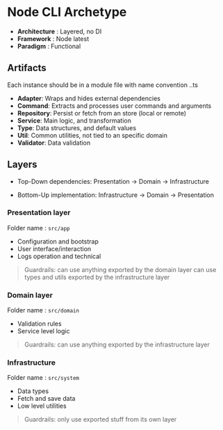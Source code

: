 # Node CLI Archetype

- **Architecture** : Layered, no DI
- **Framework** : Node latest
- **Paradigm** : Functional

## Artifacts

Each instance should be in a module file with name convention <intention>.<artifact>.ts 

- **Adapter**: Wraps and hides external dependencies
- **Command**: Extracts and processes user commands and arguments
- **Repository**: Persist or fetch from an store (local or remote)
- **Service**: Main logic, and transformation
- **Type**: Data structures, and default values
- **Util**: Common utilities, not tied to an specific domain
- **Validator**: Data validation

## Layers

- Top-Down dependencies: Presentation -> Domain -> Infrastructure

- Bottom-Up implementation: Infrastructure -> Domain -> Presentation

### Presentation layer

Folder name : `src/app`

- Configuration and bootstrap
- User interface/interaction
- Logs operation and technical

> Guardrails: 
> can use anything exported by the domain layer
> can use types and utils exported by the infrastructure layer 

### Domain layer

Folder name : `src/domain`

- Validation rules
- Service level logic

> Guardrails:
> can use anything exported by the infrastructure layer

### Infrastructure

Folder name : `src/system`

- Data types
- Fetch and save data 
- Low level utilities

> Guardrails:
> only use exported stuff from its own layer



